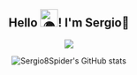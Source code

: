 <div align="center">
  
  <h2 align="center"> Hello <picture>
                            <source srcset="https://fonts.gstatic.com/s/e/notoemoji/latest/1f30d/512.webp" type="image/webp">
                            <img src="https://fonts.gstatic.com/s/e/notoemoji/latest/1f30d/512.gif" alt="🌍" width="32" height="32"></picture>!  I'm Sergio🎺</h2>
  
  <p align="center">
    <a href="#">
      <img src="https://skillicons.dev/icons?i=php,py,java,js,mysql,css,git,bootstrap,react,vscode,linux,postman,github" />
    </a>
  </p> 
 
  ![Sergio8Spider's GitHub stats](https://github-readme-stats.vercel.app/api?username=Sergio8spider&show_icons=true&theme=vue-dark&cache_seconds=1800)
  
</div>
